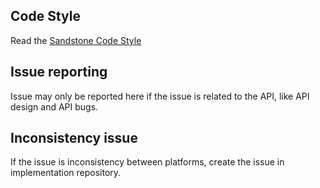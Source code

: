 ## Code Style

Read the [Sandstone Code Style](CODE_STYLE.md)

## Issue reporting

Issue may only be reported here if the issue is related to the API, like API design and API bugs.

## Inconsistency issue

If the issue is inconsistency between platforms, create the issue in implementation repository.